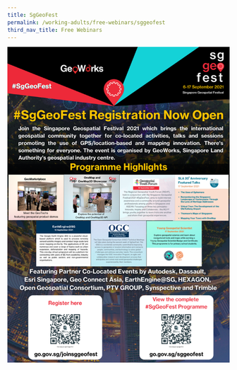 ```yaml
---
title: SgGeoFest
permalink: /working-adults/free-webinars/sggeofest
third_nav_title: Free Webinars
---
```

[![Alt text for image on Isomer site](/images/geofestmain.png)](https://go.gov.sg/sggeofest)